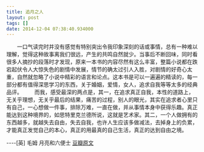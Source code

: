 ```yaml
---
title: 追月之人
layout: post
tags: []
date: 2014-12-04 07:38:40.934000
---
```

　　一口气读完时并没有感觉有特别突出令我印象深刻的话或事情，总有一种难以理解，觉得这种故事离我们很远，产生的共鸣自然就少。当事后不断回味，同时看很多人摘抄的段落时才发现，原来一本书的内容尽然有这么丰富，整篇小说都在跌宕起伏令人大惊失色的剧情中发展，情节的确太过引人入胜，对剧情的好奇心太重，自然就忽略了小说中精彩的语言和论点。这本书是可以一遍遍的精读的，每一部分都有值得深思学习的东西，关于婚姻，爱情，女人，追求自我等等太多的经典品评。 
　　而我，感受最深的两点是，其一，在追求真正自我，本性的道路上，无关乎理想，无关乎最后的结果，痛苦的过程，别人的眼光，其实在追求者心里只有自己，一心想做一件事，排除万难，一直在做，并从事情本身中获得乐趣。真正能达到这种境界的，如思特里克兰德所说，这就是艺术家。其二，一个人做拥有的东西越多，就越失去自由，失去自我，也许人生应该多做减法，去掉身上的负累，才能真正发觉自己的本心，真正的用最真的自己生活，真正的达到自由之境。

----[英] 毛姆 月亮和六便士
[豆瓣原文](http://book.douban.com/review/6669474/)
